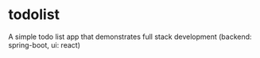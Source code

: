 # todolist
A simple todo list app that demonstrates full stack development (backend: spring-boot, ui: react)
